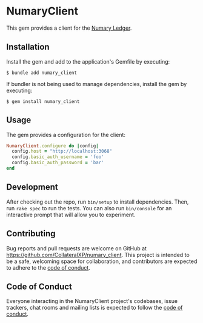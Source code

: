 # NumaryClient

This gem provides a client for the [Numary Ledger](https://github.com/formancehq/ledger).

## Installation

Install the gem and add to the application's Gemfile by executing:

    $ bundle add numary_client

If bundler is not being used to manage dependencies, install the gem by executing:

    $ gem install numary_client

## Usage

The gem provides a configuration for the client:

```ruby
NumaryClient.configure do |config|
  config.host = "http://localhost:3068"
  config.basic_auth_username = 'foo'
  config.basic_auth_password = 'bar'
end
```

## Development

After checking out the repo, run `bin/setup` to install dependencies. Then, run `rake spec` to run the tests. You can also run `bin/console` for an interactive prompt that will allow you to experiment.

## Contributing

Bug reports and pull requests are welcome on GitHub at https://github.com/CollateralXP/numary_client. This project is intended to be a safe, welcoming space for collaboration, and contributors are expected to adhere to the [code of conduct](https://github.com/[USERNAME]/numary_client/blob/master/CODE_OF_CONDUCT.md).

## Code of Conduct

Everyone interacting in the NumaryClient project's codebases, issue trackers, chat rooms and mailing lists is expected to follow the [code of conduct](https://github.com/CollateralXP/numary_client/blob/master/CODE_OF_CONDUCT.md).

